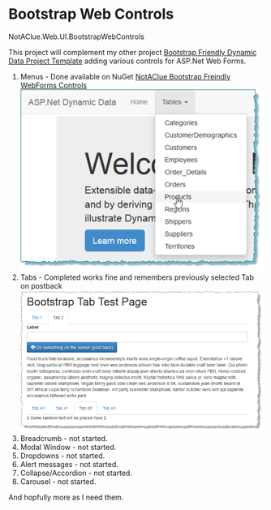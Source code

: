 Bootstrap Web Controls
======================

NotAClue.Web.UI.BootstrapWebControls

This project will complement my other project [Bootstrap Friendly Dynamic Data Project Template](https://github.com/sjnaughton/bootstrap-friendly-dynamic-data) adding various controls for ASP.Net Web Forms.

1. Menus - Done available on NuGet [NotAClue Bootstrap Freindly WebForms Controls](https://www.nuget.org/packages/NotAClue.Web.UI.BootstrapWebControls/) ![Bootstrap Menu](bootstrap-menu.png)
2. Tabs - Completed works fine and remembers previously selected Tab on postback ![Bootstrap Tabs](bootstrap-tabs-in-action.png)
3. Breadcrumb - not started.
4. Modal Window - not started.
5. Dropdowns - not started.
6. Alert messages - not started.
7. Collapse/Accordion - not started.
8. Carousel - not started.

And hopfully more as I need them.
